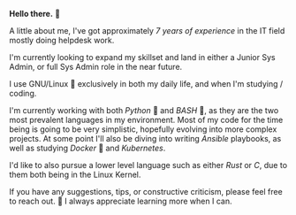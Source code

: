 **Hello there.** :wave:

A little about me, I've got approximately *7 years of experience* in the IT field mostly doing helpdesk work.

I'm currently looking to expand my skillset and land in either a Junior Sys Admin, or full Sys Admin role in the near future. 

I use GNU/Linux :penguin: exclusively in both my daily life, and when I'm studying / coding.

I'm currently working with both *Python* :snake: and *BASH* :shell:, as they are the two most prevalent languages in my environment. Most of my code for the time being is going to be very simplistic, hopefully evolving into more complex projects. At some point I'll also be diving into writing *Ansible* playbooks, as well as studying *Docker* :whale2: and *Kubernetes*.

I'd like to also pursue a lower level language such as either *Rust* or *C*, due to them both being in the Linux Kernel.

If you have any suggestions, tips, or constructive criticism, please feel free to reach out. :email:  I always appreciate learning more when I can.
